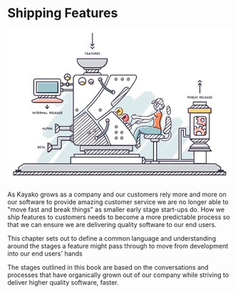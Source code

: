 # Shipping Features

![](/assets/machine.png)

As Kayako grows as a company and our customers rely more and more on our software to provide amazing customer service we are no longer able to "move fast and break things" as smaller early stage start-ups do. How we ship features to customers needs to become a more predictable process so that we can ensure we are delivering quality software to our end users.

This chapter sets out to define a common language and understanding around the stages a feature might pass through to move from development into our end users' hands

The stages outlined in this book are based on the conversations and processes that have organically grown out of our company while striving to deliver higher quality software, faster.

